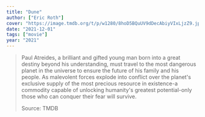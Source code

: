 ```yaml
---
title: "Dune"
author: ["Eric Roth"]
cover: "https://image.tmdb.org/t/p/w1280/8hoD5BQuUV9dDecAbiyVIxLjzZ9.jpg"
date: "2021-12-01"
tags: ["movie"]
year: "2021"
---
```


> Paul Atreides, a brilliant and gifted young man born into a great destiny beyond his understanding, must travel to the most dangerous planet in the universe to ensure the future of his family and his people. As malevolent forces explode into conflict over the planet's exclusive supply of the most precious resource in existence-a commodity capable of unlocking humanity's greatest potential-only those who can conquer their fear will survive.
>
> Source: TMDB
